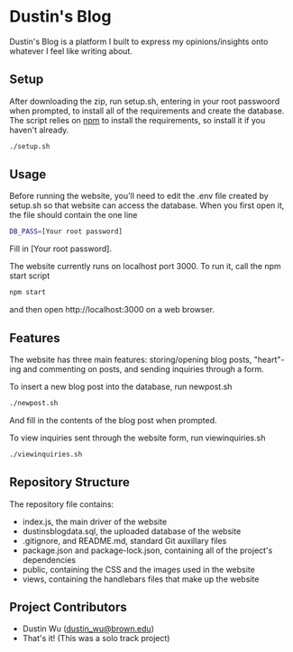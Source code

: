 # Dustin's Blog

Dustin's Blog is a platform I built to express my opinions/insights onto whatever I feel like writing about.

## Setup

After downloading the zip, run setup.sh, entering in your root passwoord when prompted, to install all of the requirements and create the database. The script relies on [npm](https://www.npmjs.com/get-npm) to install the requirements, so install it if you haven't already.
```bash
./setup.sh
```

## Usage

Before running the website, you'll need to edit the .env file created by setup.sh so that website can access the database. When you first open it, the file should contain the one line 
```bash
DB_PASS=[Your root password]
```
Fill in [Your root password]. 

The website currently runs on localhost port 3000. To run it, call the npm start script
```bash
npm start
```
and then open http://localhost:3000 on a web browser.

## Features

The website has three main features: storing/opening blog posts, "heart"-ing and commenting on posts, and sending inquiries through a form. 

To insert a new blog post into the database, run newpost.sh
```bash
./newpost.sh
```
And fill in the contents of the blog post when prompted.

To view inquiries sent through the website form, run viewinquiries.sh
```bash
./viewinquiries.sh
```

## Repository Structure

The repository file contains: 
* index.js, the main driver of the website
* dustinsblogdata.sql, the uploaded database of the website
* .gitignore, and README.md, standard Git auxillary files
* package.json and package-lock.json, containing all of the project's dependencies
* public, containing the CSS and the images used in the website
* views, containing the handlebars files that make up the website

## Project Contributors
* Dustin Wu (dustin_wu@brown.edu)
* That's it! (This was a solo track project) 

